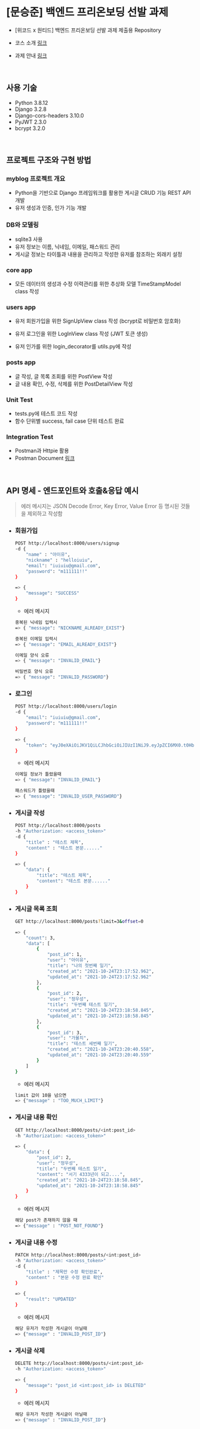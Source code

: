 # [문승준] 백엔드 프리온보딩 선발 과제

- [위코드 x 원티드] 백엔드 프리온보딩 선발 과제 제출용 Repository

- 코스 소개 [링크](https://www.wanted.co.kr/events/pre_onboarding_course_4?t=1635069780048)

- 과제 안내 [링크](https://wecode.notion.site/x-2f1edca34653419d8e109df1816197c2)

<br>

## 사용 기술

- Python 3.8.12
- Django 3.2.8
- Django-cors-headers 3.10.0
- PyJWT 2.3.0
- bcrypt 3.2.0

<br>

## 프로젝트 구조와 구현 방법

### myblog 프로젝트 개요

  - Python을 기반으로 Django 프레임워크를 활용한 게시글 CRUD 기능 REST API 개발
  - 유저 생성과 인증, 인가 기능 개발

  

### DB와 모델링

  - sqlite3 사용
  - 유저 정보는 이름, 닉네임, 이메일, 패스워드 관리
  - 게시글 정보는 타이틀과 내용을 관리하고 작성한 유저를 참조하는 외래키 설정

  

### core app

  - 모든 데이터의 생성과 수정 이력관리를 위한 추상화 모델 TimeStampModel class 작성

    

### users app

  - 유저 회원가입을 위한 SignUpView class 작성 (bcrypt로 비밀번호 암호화)

  - 유저 로그인을 위한 LogInView class 작성 (JWT 토큰 생성)

  - 유저 인가를 위한 login_decorator를 utils.py에 작성

    

### posts app 

  - 글 작성, 글 목록 조회를 위한 PostView 작성
  - 글 내용 확인, 수정, 삭제를 위한 PostDetailView 작성

### Unit Test
  - tests.py에 테스트 코드 작성
  - 함수 단위별 success, fail case 단위 테스트 완료


### Integration Test
  - Postman과 Httpie 활용
  - Postman Document [링크](https://web.postman.co/documentation/17676214-e908a12e-1170-49b0-be36-a9f8ce0caf10/publish?workspaceId=d421537f-5bf1-4172-a044-aea332407b9a)

<br>

## API 명세 - 엔드포인트와 호출&응답 예시

> 에러 메시지는 JSON Decode Error, Key Error, Value Error 등 명시된 것들을 제외하고 작성함



- ### 회원가입

  ```bash
  POST http://localhost:8000/users/signup
  -d {
      "name" : "아이유",
      "nickname" : "helloiuiu",
      "email": "iuiuiu@gmail.com",
      "password": "m111111!!"
  }
  
  => {
      "message": "SUCCESS"
  }
  ```
   - 에러 메시지
 
  ```bash
  중복된 닉네임 입력시
  => { "message": "NICKNAME_ALREADY_EXIST"}
  
  중복된 이메일 입력시
  => { "message": "EMAIL_ALREADY_EXIST"}
  
  이메일 양식 오류
  => { "message": "INVALID_EMAIL"}
  
  비밀번호 양식 오류
  => { "message": "INVALID_PASSWORD"}
  ```

  

- ### 로그인

  ```bash
  POST http://localhost:8000/users/login
  -d {
      "email": "iuiuiu@gmail.com",
      "password": "m111111!!"
  }
  
  => {
      "token": "eyJ0eXAiOiJKV1QiLCJhbGciOiJIUzI1NiJ9.eyJpZCI6MX0.t0Hb9baTacCOS6849f6SmI1GShuLcsRQJqYTudHg9-k"
  }
  ```

  - 에러 메시지

  ```bash
  이메일 정보가 틀렸을때
  => { "message": "INVALID_EMAIL"}
  
  패스워드가 틀렸을때
  => { "message": "INVALID_USER_PASSWORD"}
  
  ```

  

- ### 게시글 작성

  ```bash
  POST http://localhost:8000/posts
  -h "Authorization: <access_token>"
  -d {
      "title" : "테스트 제목",
      "content" : "테스트 본문......"
  }
  
  => {
      "data": {
          "title": "테스트 제목",
          "content": "테스트 본문......"
      }
  }
  ```



- ### 게시글 목록 조회

  ```bash
  GET http://localhost:8000/posts?limit=3&offset=0
  
  => {
      "count": 3,
      "data": [
          {
              "post_id": 1,
              "user": "아이유",
              "title": "나의 첫번째 일기",
              "created_at": "2021-10-24T23:17:52.962",
              "updated_at": "2021-10-24T23:17:52.962"
          },
          {
              "post_id": 2,
              "user": "정우성",
              "title": "두번째 테스트 일기",
              "created_at": "2021-10-24T23:18:58.845",
              "updated_at": "2021-10-24T23:18:58.845"
          },
          {
              "post_id": 3,
              "user": "가물치",
              "title": "테스트 세번째 일기",
              "created_at": "2021-10-24T23:20:40.558",
              "updated_at": "2021-10-24T23:20:40.559"
          }
      ]
  }
  ```

  - 에러 메시지

  ```bash
  limit 값이 10을 넘으면
  => {"message" : "TOO_MUCH_LIMIT"}
  ```



- ### 게시글 내용 확인

  ```bash
  GET http://localhost:8000/posts/<int:post_id>
  -h "Authorization: <access_token>"
  
  => {
      "data": {
          "post_id": 2,
          "user": "정우성",
          "title": "두번째 테스트 일기",
          "content": "서기 4333년이 되고....",
          "created_at": "2021-10-24T23:18:58.845",
          "updated_at": "2021-10-24T23:18:58.845"
      }
  }
  ```

  - 에러 메시지

  ```bash
  해당 post가 존재하지 않을 때
  => {"message" : "POST_NOT_FOUND"}
  ```



- ### 게시글 내용 수정

  ```bash
  PATCH http://localhost:8000/posts/<int:post_id>
  -h "Authorization: <access_token>"
  -d {
      "title" : "제목만 수정 확인완료",
      "content" : "본문 수정 완료 확인"
  }
  
  => {
      "result": "UPDATED"
  }
  ```

  - 에러 메시지

  ```bash
  해당 유저가 작성한 게시글이 아닐때
  => {"message" : "INVALID_POST_ID"}
  ```



- ### 게시글 삭제

  ```bash
  DELETE http://localhost:8000/posts/<int:post_id>
  -h "Authorization: <access_token>"
  
  => {
      "message": "post_id <int:post_id> is DELETED"
  }
  ```

  - 에러 메시지

  ```bash
  해당 유저가 작성한 게시글이 아닐때
  => {"message" : "INVALID_POST_ID"}
  ```

